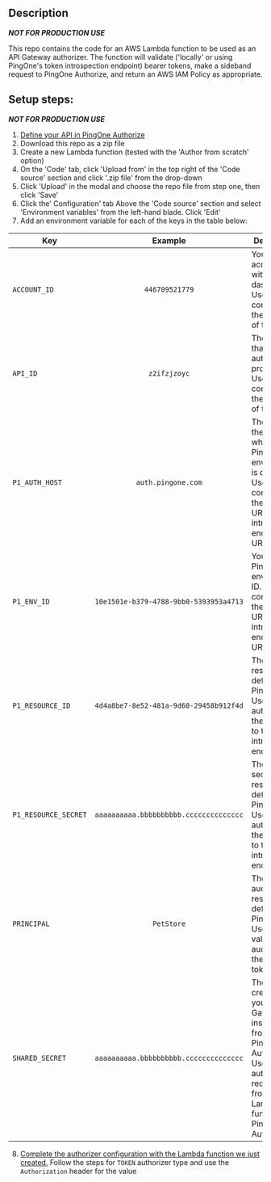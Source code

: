 ## Description
**_NOT FOR PRODUCTION USE_**

This repo contains the code for an AWS Lambda function to be used as an API Gateway authorizer. The function will validate ('locally' or using PingOne's token introspection endpoint) bearer tokens, make a sideband request to PingOne Authorize, and return an AWS IAM Policy as appropriate. 
## Setup steps:
**_NOT FOR PRODUCTION USE_**

1. [Define your API in PingOne Authorize](https://docs.pingidentity.com/r/en-us/pingone/p1az_add_api_service)
2. Download this repo as a zip file
3. Create a new Lambda function (tested with the 'Author from scratch' option)
4. On the 'Code' tab, click 'Upload from' in the top right of the 'Code source' section and click '.zip file' from the drop-down
5. Click 'Upload' in the modal and choose the repo file from step one, then click 'Save'
6. Click the' Configuration' tab Above the 'Code source' section and select 'Environment variables' from the left-hand blade. Click 'Edit'
7. Add an environment variable for each of the keys in the table below:

| Key                  | Example                                 | Description  |
| -------------------- |:---------------------------------------:| -----|
| `ACCOUNT_ID`         | `446709521779`                          | Your AWS account ID without dashes. Used for constructing the arn value of the policy |
| `API_ID`             | `z2ifzjzoyc`                            | The API ID that this authorizer is protecting. Used for constructing the arn value of the policy
| `P1_AUTH_HOST`       | `auth.pingone.com`                      | The host for the region where your PingOne environment is deployed. Used to construct the JWKS URL and introspection endpoint URL
| `P1_ENV_ID`          | `10e1501e-b379-4788-9bb0-5393953a4713`  | Your PingOne environment ID. Used to construct the JWKS URL and introspection endpoint URL
| `P1_RESOURCE_ID`     | `4d4a8be7-8e52-481a-9d60-29458b912f4d`  | The ID of the resource defined in PingOne. Used to authenticate the request to the introspection endpoint
| `P1_RESOURCE_SECRET` | `aaaaaaaaaa.bbbbbbbbbb.cccccccccccccc`  | The client secret of the resource defined in PingOne. Used to authenticate the request to the introspection endpoint
| `PRINCIPAL`          | `PetStore`                              | The audience of resource defined in PingOne. Used to validate the audience of the access token locally
| `SHARED_SECRET`      | `aaaaaaaaaa.bbbbbbbbbb.cccccccccccccc`  | The credential of your API Gateway instance from PingOne Authorize. Used to authenticate requests from the Lambda function to PingOne Authorize
8. [Complete the authorizer configuration with the Lambda function we just created.](https://docs.aws.amazon.com/apigateway/latest/developerguide/configure-api-gateway-lambda-authorization-with-console.html) Follow the steps for `TOKEN` authorizer type and use the  `Authorization` header for the value
